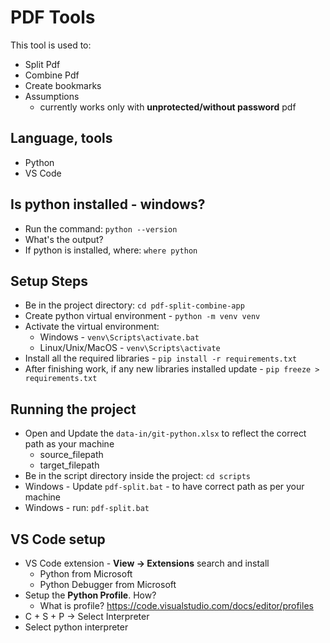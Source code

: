 # PDF Tools

This tool is used to:

* Split Pdf
* Combine Pdf
* Create bookmarks
* Assumptions
  * currently works only with **unprotected/without password** pdf

## Language, tools

* Python
* VS Code

## Is python installed - windows?

* Run the command: `python --version`
* What's the output?
* If python is installed, where: `where python`

## Setup Steps

* Be in the project directory: `cd pdf-split-combine-app`
* Create python virtual environment - `python -m venv venv`
* Activate the virtual environment:
  * Windows - `venv\Scripts\activate.bat`
  * Linux/Unix/MacOS - `venv\Scripts\activate`
* Install all the required libraries - `pip install -r requirements.txt`
* After finishing work, if any new libraries installed update - `pip freeze > requirements.txt`

## Running the project

* Open and Update the `data-in/git-python.xlsx` to reflect the correct path as your machine
  * source_filepath
  * target_filepath
* Be in the script directory inside the project: `cd scripts`
* Windows - Update `pdf-split.bat` - to have correct path as per your machine
* Windows - run: `pdf-split.bat`

## VS Code setup

* VS Code extension - **View -> Extensions** search and install
  * Python from Microsoft
  * Python Debugger from Microsoft
* Setup the **Python Profile**. How?
  * What is profile? <https://code.visualstudio.com/docs/editor/profiles>
* C + S + P -> Select Interpreter
* Select python interpreter
